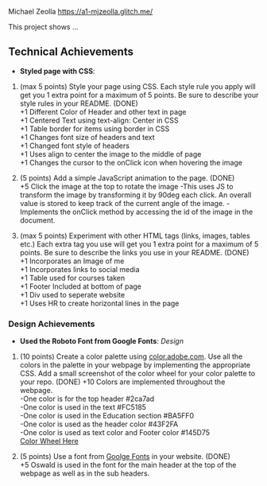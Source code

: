 Michael Zeolla
https://a1-mjzeolla.glitch.me/

This project shows ...

## Technical Achievements
- **Styled page with CSS**: 
1. (max 5 points) Style your page using CSS. Each style rule you apply will get you 1 extra point for a maximum of 5 points. Be sure to describe your style rules in your README. (DONE)  
    +1 Different Color of Header and other text in page  
    +1 Centered Text using text-align: Center in CSS  
    +1 Table border for items using border in CSS  
    +1 Changes font size of headers and text  
    +1 Changed font style of headers   
    +1 Uses align to center the image to the middle of page  
    +1 Changes the cursor to the onClick icon when hovering the image  

2. (5 points) Add a simple JavaScript animation to the page. (DONE)  
    +5 Click the image at the top to rotate the image
        -This uses JS to transform the image by transforming it by 90deg each click. An overall value is stored to keep track of the current angle of the image.
        -Implements the onClick method by accessing the id of the image in the document. 

3. (max 5 points) Experiment with other HTML tags (links, images, tables etc.) Each extra tag you use will get you 1 extra point for a maximum of 5 points. Be sure to describe the links you use in your README. (DONE)  
    +1 Incorporates an Image of me  
    +1 Incorporates links to social media  
    +1 Table used for courses taken  
    +1 Footer Included at bottom of page  
    +1 Div used to seperate website  
    +1 Uses HR to create horizontal lines in the page  

### Design Achievements
- **Used the Roboto Font from Google Fonts**: 
*Design*
1. (10 points) Create a color palette using [color.adobe.com](https://color.adobe.com). Use all the colors in the palette in your webpage by implementing the appropriate CSS. Add a small screenshot of the color wheel for your color palette to your repo. (DONE)
    +10 Colors are implemented throughout the webpage.   
        -One color is for the top header #2ca7ad  
        -One color is used in the text #FC5185  
        -One color is used in the Education section #BA5FF0  
        -One color is used as the header color #43F2FA  
        -One color is used as text color and Footer color #145D75  
    [Color Wheel Here](https://i.imgur.com/JKfEQPq.jpg)  

    


2. (5 points) Use a font from [Goolge Fonts](https://fonts.google.com) in your website. (DONE)  
    +5 Oswald is used in the font for the main header at the top of the webpage as well as in the sub headers.   

